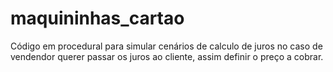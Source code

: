# maquininhas_cartao
Código em procedural para simular cenários de calculo de juros no caso de vendendor querer passar os juros ao cliente, assim definir o preço a cobrar.
